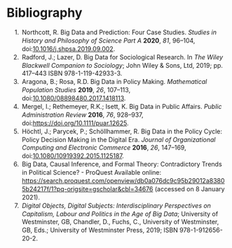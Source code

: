 # Bibliography

<div class="csl-bib-body" style="line-height: 1.35; ">
  <div class="csl-entry" style="clear: left; ">
    <div class="csl-left-margin" style="float: left; padding-right: 0.5em;text-align: right; width: 2em;">1. </div><div class="csl-right-inline" style="margin: 0 .4em 0 2.5em;">Northcott, R. Big Data and Prediction: Four Case Studies. <i>Studies in History and Philosophy of Science Part A</i> <b>2020</b>, <i>81</i>, 96–104, doi:<a href="https://doi.org/10.1016/j.shpsa.2019.09.002">10.1016/j.shpsa.2019.09.002</a>.</div>
  </div>
  <span class="Z3988" title="url_ver=Z39.88-2004&amp;ctx_ver=Z39.88-2004&amp;rfr_id=info%3Asid%2Fzotero.org%3A2&amp;rft_id=info%3Adoi%2F10.1016%2Fj.shpsa.2019.09.002&amp;rft_val_fmt=info%3Aofi%2Ffmt%3Akev%3Amtx%3Ajournal&amp;rft.genre=article&amp;rft.atitle=Big%20data%20and%20prediction%3A%20Four%20case%20studies&amp;rft.jtitle=Studies%20in%20History%20and%20Philosophy%20of%20Science%20Part%20A&amp;rft.stitle=Studies%20in%20History%20and%20Philosophy%20of%20Science%20Part%20A&amp;rft.volume=81&amp;rft.aufirst=Robert&amp;rft.aulast=Northcott&amp;rft.au=Robert%20Northcott&amp;rft.date=2020-06-01&amp;rft.pages=96-104&amp;rft.spage=96&amp;rft.epage=104&amp;rft.issn=0039-3681&amp;rft.language=en"></span>
  <div class="csl-entry" style="clear: left; ">
    <div class="csl-left-margin" style="float: left; padding-right: 0.5em;text-align: right; width: 2em;">2. </div><div class="csl-right-inline" style="margin: 0 .4em 0 2.5em;">Radford, J.; Lazer, D. Big Data for Sociological Research. In <i>The Wiley Blackwell Companion to Sociology</i>; John Wiley &amp; Sons, Ltd, 2019; pp. 417–443 ISBN 978-1-119-42933-3.</div>
  </div>
  <span class="Z3988" title="url_ver=Z39.88-2004&amp;ctx_ver=Z39.88-2004&amp;rfr_id=info%3Asid%2Fzotero.org%3A2&amp;rft_id=urn%3Aisbn%3A978-1-119-42933-3&amp;rft_val_fmt=info%3Aofi%2Ffmt%3Akev%3Amtx%3Abook&amp;rft.genre=bookitem&amp;rft.atitle=Big%20Data%20for%20Sociological%20Research&amp;rft.publisher=John%20Wiley%20%26%20Sons%2C%20Ltd&amp;rft.aufirst=Jason&amp;rft.aulast=Radford&amp;rft.au=Jason%20Radford&amp;rft.au=David%20Lazer&amp;rft.date=2019&amp;rft.pages=417-443&amp;rft.spage=417&amp;rft.epage=443&amp;rft.isbn=978-1-119-42933-3&amp;rft.language=en"></span>
  <div class="csl-entry" style="clear: left; ">
    <div class="csl-left-margin" style="float: left; padding-right: 0.5em;text-align: right; width: 2em;">3. </div><div class="csl-right-inline" style="margin: 0 .4em 0 2.5em;">Aragona, B.; Rosa, R.D. Big Data in Policy Making. <i>Mathematical Population Studies</i> <b>2019</b>, <i>26</i>, 107–113, doi:<a href="https://doi.org/10.1080/08898480.2017.1418113">10.1080/08898480.2017.1418113</a>.</div>
  </div>
  <span class="Z3988" title="url_ver=Z39.88-2004&amp;ctx_ver=Z39.88-2004&amp;rfr_id=info%3Asid%2Fzotero.org%3A2&amp;rft_id=info%3Adoi%2F10.1080%2F08898480.2017.1418113&amp;rft_val_fmt=info%3Aofi%2Ffmt%3Akev%3Amtx%3Ajournal&amp;rft.genre=article&amp;rft.atitle=Big%20data%20in%20policy%20making&amp;rft.jtitle=Mathematical%20Population%20Studies&amp;rft.volume=26&amp;rft.issue=2&amp;rft.aufirst=Biagio&amp;rft.aulast=Aragona&amp;rft.au=Biagio%20Aragona&amp;rft.au=Rosanna%20De%20Rosa&amp;rft.date=2019-04-03&amp;rft.pages=107-113&amp;rft.spage=107&amp;rft.epage=113&amp;rft.issn=0889-8480"></span>
  <div class="csl-entry" style="clear: left; ">
    <div class="csl-left-margin" style="float: left; padding-right: 0.5em;text-align: right; width: 2em;">4. </div><div class="csl-right-inline" style="margin: 0 .4em 0 2.5em;">Mergel, I.; Rethemeyer, R.K.; Isett, K. Big Data in Public Affairs. <i>Public Administration Review</i> <b>2016</b>, <i>76</i>, 928–937, doi:<a href="https://doi.org/10.1111/puar.12625">https://doi.org/10.1111/puar.12625</a>.</div>
  </div>
  <span class="Z3988" title="url_ver=Z39.88-2004&amp;ctx_ver=Z39.88-2004&amp;rfr_id=info%3Asid%2Fzotero.org%3A2&amp;rft_id=info%3Adoi%2Fhttps%3A%2F%2Fdoi.org%2F10.1111%2Fpuar.12625&amp;rft_val_fmt=info%3Aofi%2Ffmt%3Akev%3Amtx%3Ajournal&amp;rft.genre=article&amp;rft.atitle=Big%20Data%20in%20Public%20Affairs&amp;rft.jtitle=Public%20Administration%20Review&amp;rft.volume=76&amp;rft.issue=6&amp;rft.aufirst=Ines&amp;rft.aulast=Mergel&amp;rft.au=Ines%20Mergel&amp;rft.au=R.%20Karl%20Rethemeyer&amp;rft.au=Kimberley%20Isett&amp;rft.date=2016&amp;rft.pages=928-937&amp;rft.spage=928&amp;rft.epage=937&amp;rft.issn=1540-6210&amp;rft.language=en"></span>
  <div class="csl-entry" style="clear: left; ">
    <div class="csl-left-margin" style="float: left; padding-right: 0.5em;text-align: right; width: 2em;">5. </div><div class="csl-right-inline" style="margin: 0 .4em 0 2.5em;">Höchtl, J.; Parycek, P.; Schöllhammer, R. Big Data in the Policy Cycle: Policy Decision Making in the Digital Era. <i>Journal of Organizational Computing and Electronic Commerce</i> <b>2016</b>, <i>26</i>, 147–169, doi:<a href="https://doi.org/10.1080/10919392.2015.1125187">10.1080/10919392.2015.1125187</a>.</div>
  </div>
  <span class="Z3988" title="url_ver=Z39.88-2004&amp;ctx_ver=Z39.88-2004&amp;rfr_id=info%3Asid%2Fzotero.org%3A2&amp;rft_id=info%3Adoi%2F10.1080%2F10919392.2015.1125187&amp;rft_val_fmt=info%3Aofi%2Ffmt%3Akev%3Amtx%3Ajournal&amp;rft.genre=article&amp;rft.atitle=Big%20data%20in%20the%20policy%20cycle%3A%20Policy%20decision%20making%20in%20the%20digital%20era&amp;rft.jtitle=Journal%20of%20Organizational%20Computing%20and%20Electronic%20Commerce&amp;rft.volume=26&amp;rft.issue=1-2&amp;rft.aufirst=Johann&amp;rft.aulast=H%C3%B6chtl&amp;rft.au=Johann%20H%C3%B6chtl&amp;rft.au=Peter%20Parycek&amp;rft.au=Ralph%20Sch%C3%B6llhammer&amp;rft.date=2016-04-02&amp;rft.pages=147-169&amp;rft.spage=147&amp;rft.epage=169&amp;rft.issn=1091-9392"></span>
  <div class="csl-entry" style="clear: left; ">
    <div class="csl-left-margin" style="float: left; padding-right: 0.5em;text-align: right; width: 2em;">6. </div><div class="csl-right-inline" style="margin: 0 .4em 0 2.5em;">Big Data, Causal Inference, and Formal Theory: Contradictory Trends in Political Science? - ProQuest Available online: <a href="https://search.proquest.com/openview/db0a076dc9c95b29012a83805b24217f/1?pq-origsite=gscholar&amp;cbl=34676">https://search.proquest.com/openview/db0a076dc9c95b29012a83805b24217f/1?pq-origsite=gscholar&amp;cbl=34676</a> (accessed on 8 January 2021).</div>
  </div>
  <span class="Z3988" title="url_ver=Z39.88-2004&amp;ctx_ver=Z39.88-2004&amp;rfr_id=info%3Asid%2Fzotero.org%3A2&amp;rft_val_fmt=info%3Aofi%2Ffmt%3Akev%3Amtx%3Adc&amp;rft.type=webpage&amp;rft.title=Big%20Data%2C%20Causal%20Inference%2C%20and%20Formal%20Theory%3A%20Contradictory%20Trends%20in%20Political%20Science%3F%20-%20ProQuest&amp;rft.description=Explore%20millions%20of%20resources%20from%20scholarly%20journals%2C%20books%2C%20newspapers%2C%20videos%20and%20more%2C%20on%20the%20ProQuest%20Platform.&amp;rft.identifier=https%3A%2F%2Fsearch.proquest.com%2Fopenview%2Fdb0a076dc9c95b29012a83805b24217f%2F1%3Fpq-origsite%3Dgscholar%26cbl%3D34676&amp;rft.language=en"></span>
  <div class="csl-entry" style="clear: left; ">
    <div class="csl-left-margin" style="float: left; padding-right: 0.5em;text-align: right; width: 2em;">7. </div><div class="csl-right-inline" style="margin: 0 .4em 0 2.5em;"><i>Digital Objects, Digital Subjects: Interdisciplinary Perspectives on Capitalism, Labour and Politics in the Age of Big Data</i>; University of Westminster, GB, Chandler, D., Fuchs, C., University of Westminster, GB, Eds.; University of Westminster Press, 2019; ISBN 978-1-912656-20-2.</div>
  </div>
</div>